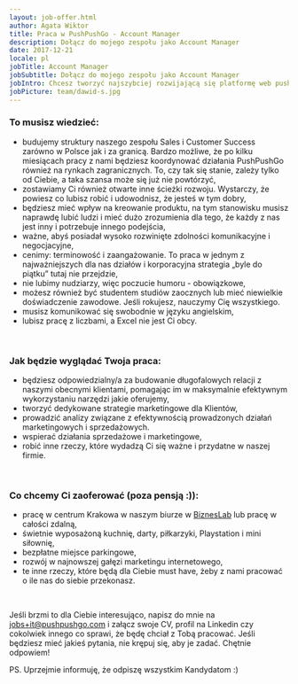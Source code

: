 ```yaml
---
layout: job-offer.html
author: Agata Wiktor
title: Praca w PushPushGo - Account Manager
description: Dołącz do mojego zespołu jako Account Manager
date: 2017-12-21
locale: pl
jobTitle: Account Manager
jobSubtitle: Dołącz do mojego zespołu jako Account Manager
jobIntro: Chcesz tworzyć najszybciej rozwijającą się platformę web push w Polsce? Chcesz mieć realny wpływ na działania w firmie oraz uczestniczyć w kształtowaniu produktu? Wierzymy, że doskonała Obsługa Klienta połączona ze skutecznym Marketingiem i Sprzedażą, to najlepsza droga do sukcesu. Jeśli zgadzasz się z tą ideą, na pewno będziesz się dobrze u nas czuć.
jobPicture: team/dawid-s.jpg
---
```


### To musisz wiedzieć:

- budujemy struktury naszego zespołu Sales i Customer Success zarówno w Polsce jak i za granicą. Bardzo możliwe, że po kilku miesiącach pracy z nami będziesz koordynować działania PushPushGo również na rynkach zagranicznych. To, czy tak się stanie, zależy tylko od Ciebie, a taka szansa może się już nie powtórzyć,
- zostawiamy Ci również otwarte inne ścieżki rozwoju. Wystarczy, że powiesz co lubisz robić i udowodnisz, że jesteś w tym dobry,
- będziesz mieć wpływ na kreowanie produktu,
na tym stanowisku musisz naprawdę lubić ludzi i mieć dużo zrozumienia dla tego, że każdy z nas jest inny i potrzebuje innego podejścia,
- ważne, abyś posiadał wysoko rozwinięte zdolności komunikacyjne i negocjacyjne,
- cenimy: terminowość i zaangażowanie. To praca w jednym z najważniejszych dla nas działów i korporacyjna strategia „byle do piątku” tutaj nie przejdzie,
- nie lubimy nudziarzy, więc poczucie humoru - obowiązkowe,
- możesz również być studentem studiów zaocznych lub mieć niewielkie doświadczenie zawodowe. Jeśli rokujesz, nauczymy Cię wszystkiego.
- musisz komunikować się swobodnie w języku angielskim,
- lubisz pracę z liczbami, a Excel nie jest Ci obcy.

<br>

### Jak będzie wyglądać Twoja praca:

- będziesz odpowiedzialny/a za budowanie długofalowych relacji z naszymi obecnymi klientami, pomagając im w maksymalnie efektywnym wykorzystaniu narzędzi jakie oferujemy,
- tworzyć dedykowane strategie marketingowe dla Klientów,
- prowadzić analizy związane z efektywnością prowadzonych działań marketingowych i sprzedażowych.
- wspierać działania sprzedażowe i marketingowe,
- robić inne rzeczy, które wydadzą Ci się ważne i przydatne w naszej firmie.

<br>

### Co chcemy Ci zaoferować (poza pensją :)):

- pracę w centrum Krakowa w naszym biurze w [BiznesLab](https://biznes-lab.pl/pl/) lub pracę w całości zdalną,
- świetnie wyposażoną kuchnię, darty, piłkarzyki, Playstation i mini siłownię,
- bezpłatne miejsce parkingowe,
- rozwój w najnowszej gałęzi marketingu internetowego,
- te inne rzeczy, które będą dla Ciebie must have, żeby z nami pracować o ile nas do siebie przekonasz.

<br>

Jeśli brzmi to dla Ciebie interesująco, napisz do mnie na jobs+it@pushpushgo.com i załącz swoje CV, profil na Linkedin czy cokolwiek innego co sprawi, że będę chciał z Tobą pracować. Jeśli będziesz mieć jakieś pytania, nie krępuj się, aby je zadać. Chętnie odpowiem!

PS. Uprzejmie informuję, że odpiszę wszystkim Kandydatom :)

